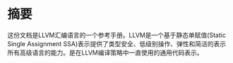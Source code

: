 # 摘要
这份文档是LLVM汇编语言的一个参考手册。LLVM是一个基于静态单赋值(Static Single Assignment SSA)表示提供了类型安全、低级别操作、弹性和简洁的表示所有高级语言的能力。是在LLVM编译策略中一直使用的通用代码表示。
